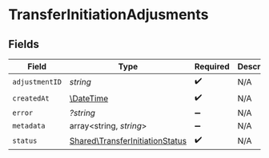 # TransferInitiationAdjusments


## Fields

| Field                                                                              | Type                                                                               | Required                                                                           | Description                                                                        |
| ---------------------------------------------------------------------------------- | ---------------------------------------------------------------------------------- | ---------------------------------------------------------------------------------- | ---------------------------------------------------------------------------------- |
| `adjustmentID`                                                                     | *string*                                                                           | :heavy_check_mark:                                                                 | N/A                                                                                |
| `createdAt`                                                                        | [\DateTime](https://www.php.net/manual/en/class.datetime.php)                      | :heavy_check_mark:                                                                 | N/A                                                                                |
| `error`                                                                            | *?string*                                                                          | :heavy_minus_sign:                                                                 | N/A                                                                                |
| `metadata`                                                                         | array<string, *string*>                                                            | :heavy_minus_sign:                                                                 | N/A                                                                                |
| `status`                                                                           | [Shared\TransferInitiationStatus](../../Models/Shared/TransferInitiationStatus.md) | :heavy_check_mark:                                                                 | N/A                                                                                |